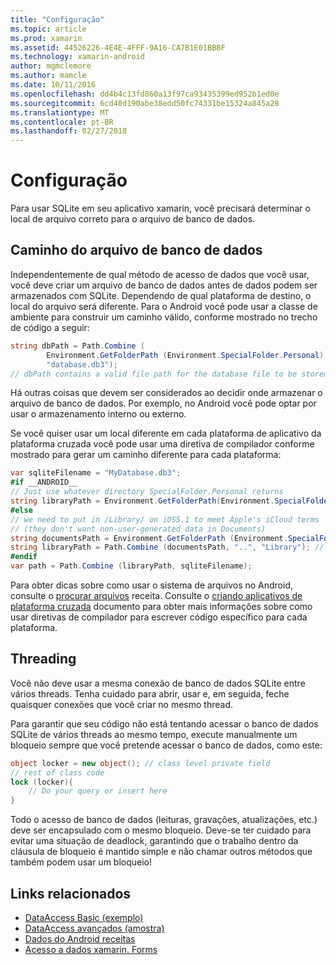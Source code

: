 ```yaml
---
title: "Configuração"
ms.topic: article
ms.prod: xamarin
ms.assetid: 44526226-4E4E-4FFF-9A16-CA7B1E01BB8F
ms.technology: xamarin-android
author: mgmclemore
ms.author: mamcle
ms.date: 10/11/2016
ms.openlocfilehash: dd4b4c13fd860a13f97ca93435399ed952b1ed0e
ms.sourcegitcommit: 6cd40d190abe38edd50fc74331be15324a845a28
ms.translationtype: MT
ms.contentlocale: pt-BR
ms.lasthandoff: 02/27/2018
---
```

# <a name="configuration"></a>Configuração

Para usar SQLite em seu aplicativo xamarin, você precisará determinar o local de arquivo correto para o arquivo de banco de dados.

## <a name="database-file-path"></a>Caminho do arquivo de banco de dados

Independentemente de qual método de acesso de dados que você usar, você deve criar um arquivo de banco de dados antes de dados podem ser armazenados com SQLite. Dependendo de qual plataforma de destino, o local do arquivo será diferente. Para o Android você pode usar a classe de ambiente para construir um caminho válido, conforme mostrado no trecho de código a seguir:

```csharp
string dbPath = Path.Combine (
        Environment.GetFolderPath (Environment.SpecialFolder.Personal),
        "database.db3");
// dbPath contains a valid file path for the database file to be stored
```

Há outras coisas que devem ser considerados ao decidir onde armazenar o arquivo de banco de dados. Por exemplo, no Android você pode optar por usar o armazenamento interno ou externo.

Se você quiser usar um local diferente em cada plataforma de aplicativo da plataforma cruzada você pode usar uma diretiva de compilador conforme mostrado para gerar um caminho diferente para cada plataforma:

```csharp
var sqliteFilename = "MyDatabase.db3";
#if __ANDROID__
// Just use whatever directory SpecialFolder.Personal returns
string libraryPath = Environment.GetFolderPath(Environment.SpecialFolder.Personal); ;
#else
// we need to put in /Library/ on iOS5.1 to meet Apple's iCloud terms
// (they don't want non-user-generated data in Documents)
string documentsPath = Environment.GetFolderPath (Environment.SpecialFolder.Personal); // Documents folder
string libraryPath = Path.Combine (documentsPath, "..", "Library"); // Library folder instead
#endif
var path = Path.Combine (libraryPath, sqliteFilename);
```

Para obter dicas sobre como usar o sistema de arquivos no Android, consulte o [procurar arquivos](https://developer.xamarin.com/recipes/android/data/Files/Browse_Files) receita. Consulte o [criando aplicativos de plataforma cruzada](~/cross-platform/app-fundamentals/building-cross-platform-applications/index.md) documento para obter mais informações sobre como usar diretivas de compilador para escrever código específico para cada plataforma.

## <a name="threading"></a>Threading

Você não deve usar a mesma conexão de banco de dados SQLite entre vários threads. Tenha cuidado para abrir, usar e, em seguida, feche quaisquer conexões que você criar no mesmo thread.

Para garantir que seu código não está tentando acessar o banco de dados SQLite de vários threads ao mesmo tempo, execute manualmente um bloqueio sempre que você pretende acessar o banco de dados, como este:

```csharp
object locker = new object(); // class level private field
// rest of class code
lock (locker){
    // Do your query or insert here
}
```

Todo o acesso de banco de dados (leituras, gravações, atualizações, etc.) deve ser encapsulado com o mesmo bloqueio. Deve-se ter cuidado para evitar uma situação de deadlock, garantindo que o trabalho dentro da cláusula de bloqueio é mantido simple e não chamar outros métodos que também podem usar um bloqueio!


## <a name="related-links"></a>Links relacionados

- [DataAccess Basic (exemplo)](https://github.com/xamarin/mobile-samples/tree/master/DataAccess/Basic)
- [DataAccess avançados (amostra)](https://github.com/xamarin/mobile-samples/tree/master/DataAccess/Advanced)
- [Dados do Android receitas](https://developer.xamarin.com/recipes/android/data/)
- [Acesso a dados xamarin. Forms](~/xamarin-forms/app-fundamentals/databases.md)
